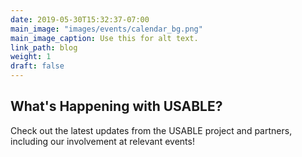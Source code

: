 ```yaml
---
date: 2019-05-30T15:32:37-07:00
main_image: "images/events/calendar_bg.png"
main_image_caption: Use this for alt text.
link_path: blog
weight: 1
draft: false
---
```


<h2>What's Happening with <span class="orange">USABLE</span>?</h2>
<p>Check out the latest updates from the USABLE project and partners, including our involvement at relevant events!</p>
